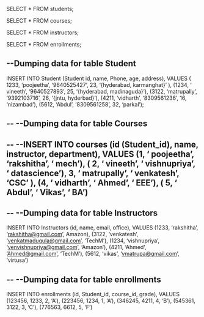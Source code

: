 

SELECT * FROM students;

SELECT * FROM courses;

SELECT * FROM instructors;

SELECT * FROM enrollments;

--Dumping data for table Student
--

INSERT INTO Student (Student id, name, Phone, age, address), VALUES ( 1233, ‘poojeetha’, ‘9640525427’, 23, ‘{hyderabad, karmanghat}’ ), (1234, ‘ vineeth’,  ‘9640527893’,  25, ‘{hyderabad, madinaguda}’), (3122, ‘matrupally’,  ‘9392103716’, 26, ‘{jntu, hyderbad}’), (4211, ‘vidharth’, ‘8309561236’, 16,  ‘nizambad’), (5612, ‘Abdul’, ‘8309561258’, 32,  ‘parkal’);

--
--Dumping data for table Courses
--

--
--INSERT INTO courses (id (Student_id), name, instructor, department), VALUES (1, ‘ poojeetha’, ‘rakshitha’, ‘ mech’), ( 2, ‘ vineeth’, ‘ vishnupriya’, ‘ datascience’), 3, ‘ matrupally’, ‘ venkatesh’, ‘CSC’ ), (4, ‘ vidharth’, ‘ Ahmed’, ‘ EEE’), ( 5, ‘ Abdul’, ‘ Vikas’, ‘ BA’)
--


--
--Dumping data for table Instructors
--

INSERT INTO Instructors (id, name, email, office), VALUES (1233, ‘rakshitha’, ‘rakshitha@gmail.com’, Amazon), (3122, ‘venkatesh’, ‘venkatmadugula@gmail.com’, ‘TechM’), (1234, ‘vishnupriya’, ‘venvishnupriya@gmail.com’, ‘Amazon’), (4211, ‘Ahmed’, ‘Ahmed@gmail.com’, ‘TechM’), (5612, ‘vikas’, ‘vmatrupa@gmail.com’, ‘virtusa’)

--
--Dumping data for table enrollments
--


INSERT INTO enrollments (id, Student_id, course_id, grade), VALUES (123456, 1233, 2, ‘A’), (223456, 1234, 1, ‘A’), (346245, 4211, 4, ‘B’), (545361, 3122, 3, ‘C’), (776563, 6612, 5, ‘F’)



